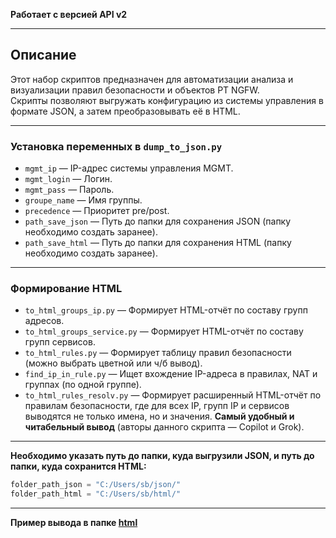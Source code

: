 **Работает с версией API v2**

---

## Описание

Этот набор скриптов предназначен для автоматизации анализа и визуализации правил безопасности и объектов PT NGFW.   
Скрипты позволяют выгружать конфигурацию из системы управления в формате JSON, а затем преобразовывать её в HTML.  

---

### Установка переменных в `dump_to_json.py`

- `mgmt_ip`         — IP-адрес системы управления MGMT.
- `mgmt_login`      — Логин.
- `mgmt_pass`       — Пароль.
- `groupe_name`     — Имя группы.
- `precedence`      — Приоритет pre/post.
- `path_save_json`  — Путь до папки для сохранения JSON (папку необходимо создать заранее).
- `path_save_html`  — Путь до папки для сохранения HTML (папку необходимо создать заранее).

---

### Формирование HTML

- `to_html_groups_ip.py`         — Формирует HTML-отчёт по составу групп адресов.
- `to_html_groups_service.py`    — Формирует HTML-отчёт по составу групп сервисов.
- `to_html_rules.py`             — Формирует таблицу правил безопасности (можно выбрать цветной или ч/б вывод).
- `find_ip_in_rule.py`           — Ищет вхождение IP-адреса в правилах, NAT и группах (по одной группе).
- `to_html_rules_resolv.py`      — Формирует расширенный HTML-отчёт по правилам безопасности, где для всех IP, групп IP и сервисов выводятся не только имена, но и значения. **Самый удобный и читабельный вывод** (авторы данного скрипта — Copilot и Grok).

---

**Необходимо указать путь до папки, куда выгрузили JSON, и путь до папки, куда сохранится HTML:**

```python
folder_path_json = "C:/Users/sb/json/"
folder_path_html = "C:/Users/sb/html/"
```

---

**Пример вывода в папке [html](https://github.com/Srg-Blmv/pt-Rules-to-HTML/tree/main/html)**


